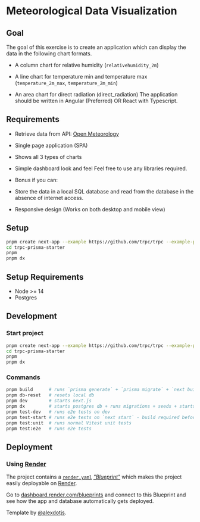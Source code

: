 # Meteorological Data Visualization 

## Goal

The goal of this exercise is to create an application which can display the data in the following chart formats.

- A column chart for relative humidity (`relativehumidity_2m`)

- A line chart for temperature min and temperature max (`temperature_2m_max`, `temperature_2m_min`)

- An area chart for direct radiation (direct_radiation)
The application should be written in Angular (Preferred) OR React with Typescript.

## Requirements

- Retrieve data from API: [Open Meteorology](https://api.open-meteo.com/v1/forecast?latitude=1.29&longitude=103.85&hourly=relativehumidity_2m,direct_radiation&daily=temperature_2m_max,temperature_2m_min&timezone=Asia%2FSingapore&start_date=2023-01-01&end_date=2023-01-10)

- Single page application (SPA)

- Shows all 3 types of charts

- Simple dashboard look and feel
Feel free to use any libraries required.

* Bonus if you can:

- Store the data in a local SQL database and read from the database in the absence of internet access.

- Responsive design (Works on both desktop and mobile view)

## Setup

```bash
pnpm create next-app --example https://github.com/trpc/trpc --example-path examples/next-prisma-starter trpc-prisma-starter
cd trpc-prisma-starter
pnpm
pnpm dx
```

## Setup Requirements

- Node >= 14
- Postgres

## Development

### Start project

```bash
pnpm create next-app --example https://github.com/trpc/trpc --example-path examples/next-prisma-starter trpc-prisma-starter
cd trpc-prisma-starter
pnpm
pnpm dx
```

### Commands

```bash
pnpm build      # runs `prisma generate` + `prisma migrate` + `next build`
pnpm db-reset   # resets local db
pnpm dev        # starts next.js
pnpm dx         # starts postgres db + runs migrations + seeds + starts next.js
pnpm test-dev   # runs e2e tests on dev
pnpm test-start # runs e2e tests on `next start` - build required before
pnpm test:unit  # runs normal Vitest unit tests
pnpm test:e2e   # runs e2e tests
```

## Deployment

### Using [Render](https://render.com/)

The project contains a [`render.yaml`](./render.yaml) [_"Blueprint"_](https://render.com/docs/blueprint-spec) which makes the project easily deployable on [Render](https://render.com/).

Go to [dashboard.render.com/blueprints](https://dashboard.render.com/blueprints) and connect to this Blueprint and see how the app and database automatically gets deployed.

Template by [@alexdotjs](https://twitter.com/alexdotjs).
